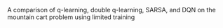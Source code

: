 A comparison of q-learning, double q-learning, SARSA, and DQN on the mountain cart problem using limited training
